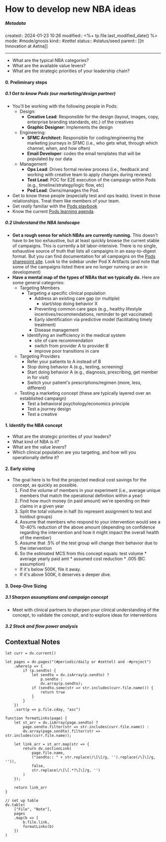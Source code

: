 # How to develop new NBA ideas

##### Metadata
created:: 2024-01-23 10:26
modified:: <%+ tp.file.last_modified_date() %>
mode: #mode/gnosis
kind:: #zettel 
status:: #status/seed
parent:: [[π Innovation at Aetna]]
***

- What are the typical NBA categories? 
- What are the available value levers? 
- What are the strategic priorities of your leadership chain? 

#### 0. Preliminary steps
##### 0.1 Get to know Pods (our marketing/design partner)
- You'll be working with the following people in Pods:
	- Design:
		- **Creative Lead**: Responsible for the design (layout, images, copy, enterprise branding standards, etc.) of the creatives
		- **Graphic Designer**: Implements the design
	- Engineering: 
		- **SFMC Architect:** Responsible for coding/engineering the marketing journeys in SFMC (i.e., who gets what, through which channel, when, and how often)
		- **Email Developer**: codes the email templates that will be populated by our data
	- Management
		- **Ops Lead**: Drives formal review process (i.e., feedback and working with creative team to apply changes during reviews)
		- **Test Lead**: POC for E2E execution of the campaign within Pods (e.g., timeline/strategy/logic flow, etc)
		- **Pod Lead**: Owns/manages the Pod.
- Get to know these people (especially test and ops leads). Invest in those relationships. Treat them like members of your team.
- Get _really_ familiar with the [Pods playbook](https://aetnao365.sharepoint.com/sites/BehavioralChangeLab/SitePages/Pods-101-Playbook.aspx) 
- Know the current [Pods learning agenda](https://aetnao365.sharepoint.com/:f:/r/sites/BehavioralChangeLab/Other%20job%20aid%20tools/Learning%20Center?csf=1&web=1&e=U3QB4M). 
##### 0.2 Understand the NBA landscape
- **Get a rough sense for which NBAs are currently running.** This doesn't have to be too exhaustive, but at least quickly browse the current stable of campaigns. This is currently a bit labor-intensive. There is no single, exhaustive source of truth that lists all campaigns in an easy-to-digest format. But you can find documentation for all campaigns on the [Pods sharepoint site](https://aetnao365.sharepoint.com/sites/BehavioralChangeLab/SitePages/Home.aspx).  Look to the sidebar under Pod X Artifacts (and note that some of the campaigns listed there are no longer running or are in development)
- **Have a mental map of the types of NBAs that we typically do.** Here are some general categories:
	* Targeting Members
		* Targeting a specific clinical population
			* Address an existing care gap (or multiple)
				* start/stop doing behavior X
			* Preventing common care gaps (e.g., healthy lifestyle incentives/recommendations, reminder to get vaccinated)
			* Early identification via predictive model (facilitating timely treatment)
			* Disease management
		* Identifying an inefficiency in the medical system
			* site of care recommendation
			* switch from provider A to provider B
			* improve poor transitions in care
	* Targeting Providers
		* Refer your patients to A instead of B
		* Stop doing behavior A (e.g., testing, screening)
		* Start doing behavior A (e.g., diagnosis, prescribing, get member in for visit)
		* Switch your patient's prescriptions/regimen (more, less, different)
	* Testing a marketing concept (these are typically layered over an established campaign)
		* Test a behavioral psychology/economics principle
		* Test a journey design
		* Test a creative
#### 1. Identify the NBA concept
* What are the strategic priorities of your leaders? 
* What kind of NBA is it? 
* What are the value levers?
* Which clinical population are you targeting, and how will you operationally define it? 
#### 2. Early sizing
* The goal here is to find the projected medical cost savings for the concept, as quickly as possible.
	1. Find the volume of members in your experiment (i.e., average unique members that match the operational definition within a year)
	2. Find how much money (in paid amount) we're spending on their claims in a given year
	3. Split the total volume in half (to represent assignment to test and holdout groups)
	4. Assume that members who respond to your intervention would see a 10-40% reduction of the above amount (depending on confidence regarding the intervention and how it might impact the overall health of the member)
	5. Assume that .5% of the test group will change their behavior due to the intervention
	6. So the estimated MCS from this concept equals:
		   test volume * average yearly paid amt * assumed cost reduction * .005 (BC assumption)
   - If it's below 500K, file it away.
   - If it's above 500K, it deserves a deeper dive. 
#### 3. Deep-Dive Sizing
##### 3.1 Sharpen assumptions and campaign concept
- Meet with clinical partners to sharpen your clinical understanding of the concept, to validate the concept, and to explore ideas for interventions

##### 3.2 Stock and flow power analysis









## Contextual Notes
```dataviewjs
let curr = dv.current()

let pages = dv.pages("(#periodic/daily or #zettel) and -#project")
	.where(p => {
		if (p.sendto) {
			let sendto = dv.isArray(p.sendto) ? 
				p.sendto : 
				dv.array(p.sendto);
			if (sendto.some(str => str.includes(curr.file.name))) {
				return true
			}
		}		
	})
	.sort(p => p.file.cday, "asc")

function formatLinks(page) {
	let st_arr = dv.isArray(page.sendto) ?
		page.sendto.filter(str => str.includes(curr.file.name)) :
		dv.array(page.sendto).filter(str => str.includes(curr.file.name));

	let link_arr = st_arr.map(str => {
		return dv.sectionLink(
			page.file.name,
			("sendto:: " + str.replace(/\[\[/g, '').replace(/\]\]/g, '')),
			false,
			str.replace(/\[\[.*?\]\]/g, '')
		)
	});

	return link_arr
}

// set up table
dv.table(
	["File", "Note"], 
	pages
	.map(b => [
		b.file.link,
		formatLinks(b)
	])
)
```